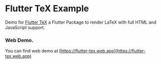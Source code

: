 # Flutter TeX Example
Demo for [Flutter TeX](https://pub.dev/packages/flutter_tex) a Flutter Package  to render LaTeX with full HTML and JavaScript support.

### Web Demo.
You can find web demo at [https://flutter-tex.web.app](https://flutter-tex.web.app)